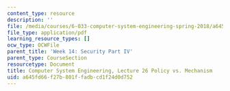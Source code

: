 ```yaml
---
content_type: resource
description: ''
file: /media/courses/6-033-computer-system-engineering-spring-2018/a645fd66f27b801ffadbcd1f24d0d752_MIT6_033S18lec26.pdf
file_type: application/pdf
learning_resource_types: []
ocw_type: OCWFile
parent_title: 'Week 14: Security Part IV'
parent_type: CourseSection
resourcetype: Document
title: Computer System Engineering, Lecture 26 Policy vs. Mechanism
uid: a645fd66-f27b-801f-fadb-cd1f24d0d752
---
```

